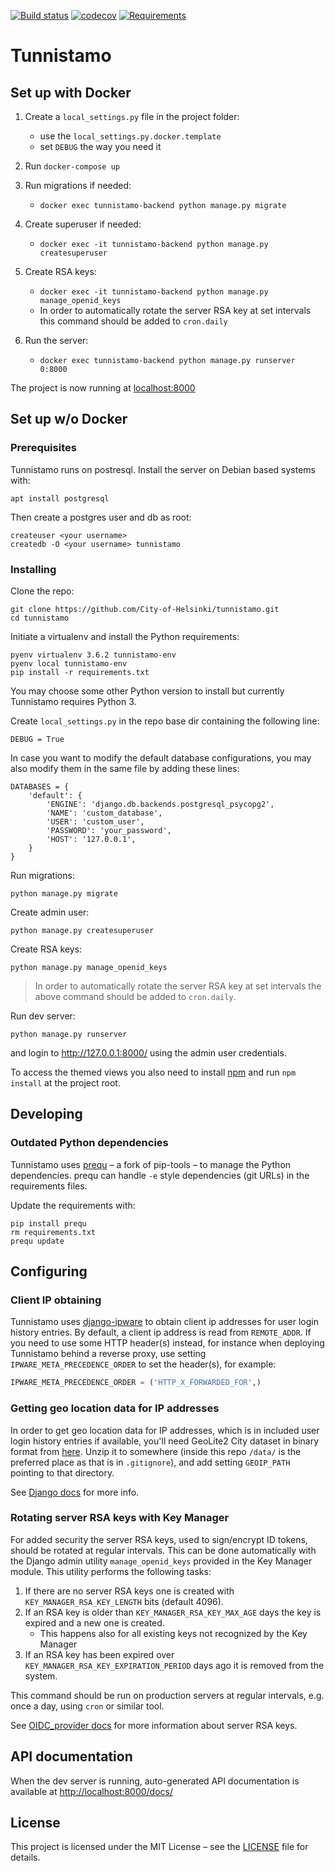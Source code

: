 [![Build status](https://travis-ci.org/City-of-Helsinki/tunnistamo.svg?branch=master)](https://travis-ci.org/City-of-Helsinki/tunnistamo)
[![codecov](https://codecov.io/gh/City-of-Helsinki/tunnistamo/branch/master/graph/badge.svg)](https://codecov.io/gh/City-of-Helsinki/tunnistamo)
[![Requirements](https://requires.io/github/City-of-Helsinki/tunnistamo/requirements.svg?branch=master)](https://requires.io/github/City-of-Helsinki/tunnistamo/requirements/?branch=master)

# Tunnistamo

## Set up with Docker

1. Create a `local_settings.py` file in the project folder:
   * use the `local_settings.py.docker.template`
   * set `DEBUG` the way you need it

2. Run `docker-compose up`

3. Run migrations if needed:
   * `docker exec tunnistamo-backend python manage.py migrate`

4. Create superuser if needed:
   * `docker exec -it tunnistamo-backend python manage.py createsuperuser`
   
5. Create RSA keys:
   * `docker exec -it tunnistamo-backend python manage.py manage_openid_keys`
   * In order to automatically rotate the server RSA key at set intervals this command should be added to `cron.daily`

6. Run the server:
   * `docker exec tunnistamo-backend python manage.py runserver 0:8000`
   
The project is now running at [localhost:8000](http://localhost:8000)

## Set up w/o Docker

### Prerequisites

Tunnistamo runs on postresql. Install the server on Debian based systems with:
```
apt install postgresql
```

Then create a postgres user and db as root:
```
createuser <your username>
createdb -O <your username> tunnistamo
```


### Installing
Clone the repo:
```
git clone https://github.com/City-of-Helsinki/tunnistamo.git
cd tunnistamo
```

Initiate a virtualenv and install the Python requirements:
```
pyenv virtualenv 3.6.2 tunnistamo-env
pyenv local tunnistamo-env
pip install -r requirements.txt
```

You may choose some other Python version to install but currently Tunnistamo
requires Python 3.

Create `local_settings.py` in the repo base dir containing the following line:
```
DEBUG = True
```

In case you want to modify the default database configurations, you may also
modify them in the same file by adding these lines:
```
DATABASES = {
    'default': {
        'ENGINE': 'django.db.backends.postgresql_psycopg2',
        'NAME': 'custom_database',
        'USER': 'custom_user',
        'PASSWORD': 'your_password',
        'HOST': '127.0.0.1',
    }
}
```

Run migrations:
```
python manage.py migrate
```

Create admin user:
```
python manage.py createsuperuser
```

Create RSA keys:
```
python manage.py manage_openid_keys
```
> In order to automatically rotate the server RSA key at set intervals the above command should be added to `cron.daily`.

Run dev server:
```
python manage.py runserver
```
and login to http://127.0.0.1:8000/ using the admin user credentials.

To access the themed views you also need to install
[npm](https://docs.npmjs.com/getting-started/installing-node) and run
`npm install` at the project root.

## Developing

### Outdated Python dependencies
Tunnistamo uses [prequ](https://github.com/suutari/prequ) – a fork of pip-tools –
to manage the Python dependencies.
prequ can handle `-e` style dependencies (git URLs) in the requirements files.

Update the requirements with:
```
pip install prequ
rm requirements.txt
prequ update
```

## Configuring

### Client IP obtaining

Tunnistamo uses [django-ipware](https://github.com/un33k/django-ipware) to obtain
client ip addresses for user login history entries. By default, a client ip address
is read from `REMOTE_ADDR`. If you need to use some HTTP header(s) instead,
for instance when deploying Tunnistamo behind a reverse proxy, use setting
`IPWARE_META_PRECEDENCE_ORDER` to set the header(s), for example:
```python
IPWARE_META_PRECEDENCE_ORDER = ('HTTP_X_FORWARDED_FOR',)
```

### Getting geo location data for IP addresses

In order to get geo location data for IP addresses, which is in included user login 
history entries if available, you'll need GeoLite2 City dataset in binary format
from [here](http://geolite.maxmind.com/download/geoip/database/GeoLite2-City-CSV.zip).
Unzip it to somewhere (inside this repo `/data/` is the preferred place as that
is in `.gitignore`), and add setting `GEOIP_PATH` pointing to that directory.

See [Django docs](https://docs.djangoproject.com/en/1.11/ref/contrib/gis/geoip2/)
for more info.

### Rotating server RSA keys with Key Manager

For added security the server RSA keys, used to sign/encrypt ID tokens, should be rotated at regular intervals. This can be done automatically with the Django admin utility `manage_openid_keys` provided in the Key Manager module. This utility performs the following tasks:

1. If there are no server RSA keys one is created with `KEY_MANAGER_RSA_KEY_LENGTH` bits (default 4096).
2. If an RSA key is older than `KEY_MANAGER_RSA_KEY_MAX_AGE` days the key is expired and a new one is created.
   * This happens also for all existing keys not recognized by the Key Manager
3. If an RSA key has been expired over `KEY_MANAGER_RSA_KEY_EXPIRATION_PERIOD` days ago it is removed from the system.

This command should be run on production servers at regular intervals, e.g. once a day, using `cron` or similar tool.

See [OIDC_provider docs](https://django-oidc-provider.readthedocs.io/en/latest/sections/serverkeys.html) for more information about server RSA keys.

## API documentation

When the dev server is running, auto-generated API documentation is available at [http://localhost:8000/docs/](http://localhost:8000/docs/)

 ## License
This project is licensed under the MIT License – see the [LICENSE](LICENSE) file for details.
